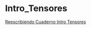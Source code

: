 # Intro_Tensores

[Reescribiendo Cuaderno Intro Tensores](https://htmlpreview.github.io/?https://github.com/Lorena-GuevaraC/Intro_Tensores/blob/main/Tarea_Intro_Tensores.html)

